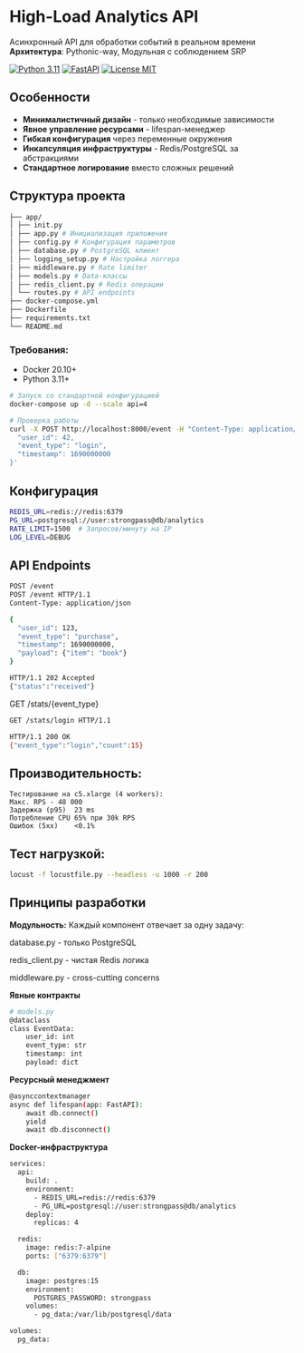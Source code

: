 # High-Load Analytics API

Асинхронный API для обработки событий в реальном времени  
**Архитектура**: Pythonic-way, Модульная с соблюдением SRP

[![Python 3.11](https://img.shields.io/badge/Python-3.11%2B-blue)](https://python.org)
[![FastAPI](https://img.shields.io/badge/FastAPI-0.103+-green)](https://fastapi.tiangolo.com)
[![License MIT](https://img.shields.io/badge/License-MIT-yellow)](LICENSE)

## Особенности
- **Минималистичный дизайн** - только необходимые зависимости
- **Явное управление ресурсами** - lifespan-менеджер
- **Гибкая конфигурация** через переменные окружения
- **Инкапсуляция инфраструктуры** - Redis/PostgreSQL за абстракциями
- **Стандартное логирование** вместо сложных решений

## Структура проекта
```bash
├── app/
│ ├── init.py
│ ├── app.py # Инициализация приложения
│ ├── config.py # Конфигурация параметров
│ ├── database.py # PostgreSQL клиент
│ ├── logging_setup.py # Настройка логгера
│ ├── middleware.py # Rate limiter
│ ├── models.py # Data-классы
│ ├── redis_client.py # Redis операции
│ └── routes.py # API endpoints
├── docker-compose.yml
├── Dockerfile
├── requirements.txt
└── README.md
```
### Требования:
- Docker 20.10+
- Python 3.11+

```bash
# Запуск со стандартной конфигурацией
docker-compose up -d --scale api=4

# Проверка работы
curl -X POST http://localhost:8000/event -H "Content-Type: application/json" -d '{
  "user_id": 42,
  "event_type": "login",
  "timestamp": 1690000000
}'
```
## Конфигурация
```bash
REDIS_URL=redis://redis:6379
PG_URL=postgresql://user:strongpass@db/analytics
RATE_LIMIT=1500  # Запросов/минуту на IP
LOG_LEVEL=DEBUG
```
## API Endpoints
```bash
POST /event
POST /event HTTP/1.1
Content-Type: application/json

{
  "user_id": 123,
  "event_type": "purchase",
  "timestamp": 1690000000,
  "payload": {"item": "book"}
}

HTTP/1.1 202 Accepted
{"status":"received"}
```
GET /stats/{event_type}
```bash
GET /stats/login HTTP/1.1

HTTP/1.1 200 OK
{"event_type":"login","count":15}
```
## Производительность:
```
Тестирование на c5.xlarge (4 workers):
Макс. RPS - 48 000
Задержка (p95)	23 ms
Потребление CPU	65% при 30k RPS
Ошибок (5xx)	<0.1%
```
## Тест нагрузкой:
```bash
locust -f locustfile.py --headless -u 1000 -r 200
```
## Принципы разработки
**Модульность:**
  Каждый компонент отвечает за одну задачу:

database.py - только PostgreSQL

redis_client.py - чистая Redis логика

middleware.py - cross-cutting concerns

**Явные контракты**
```bash
# models.py
@dataclass
class EventData:
    user_id: int
    event_type: str
    timestamp: int
    payload: dict
```
**Ресурсный менеджмент**
```bash
@asynccontextmanager
async def lifespan(app: FastAPI):
    await db.connect()
    yield
    await db.disconnect()
```
**Docker-инфраструктура**
```bash
services:
  api:
    build: .
    environment:
      - REDIS_URL=redis://redis:6379
      - PG_URL=postgresql://user:strongpass@db/analytics
    deploy:
      replicas: 4

  redis:
    image: redis:7-alpine
    ports: ["6379:6379"]

  db:
    image: postgres:15
    environment:
      POSTGRES_PASSWORD: strongpass
    volumes:
      - pg_data:/var/lib/postgresql/data

volumes:
  pg_data:
```
